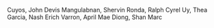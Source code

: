 Cuyos, John Devis
Mangulabnan, Shervin
Ronda, Ralph Cyrel
Uy, Thea
Garcia, Nash Erich
Varron, April Mae
Diong, Shan Marc
